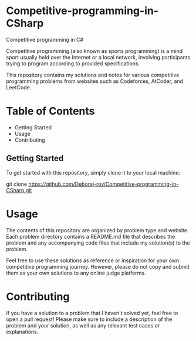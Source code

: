 # Competitive-programming-in-CSharp
Competitive programming in C# 

Competitive programming (also known as sports programming) is a mind sport usually held over the Internet or a local network, involving participants trying to program according to provided specifications. 

This repository contains my solutions and notes for various competitive programming problems from websites such as Codeforces, AtCoder, and LeetCode.

# Table of Contents
- Getting Started
- Usage
- Contributing

## Getting Started
To get started with this repository, simply clone it to your local machine:
   
  git clone https://github.com/Deboraj-roy/Competitive-programming-in-CSharp.git 

# Usage
The contents of this repository are organized by problem type and website. Each problem directory contains a README.md file that describes the problem and any accompanying code files that include my solution(s) to the problem.

Feel free to use these solutions as reference or inspiration for your own competitive programming journey. However, please do not copy and submit them as your own solutions to any online judge platforms.

# Contributing
If you have a solution to a problem that I haven't solved yet, feel free to open a pull request! Please make sure to include a description of the problem and your solution, as well as any relevant test cases or explanations.
